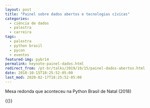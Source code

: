 ```yaml
---
layout: post
title: "Painel sobre dados abertos e tecnologias cívicas"
categories:
  - ciência de dados
  - palestra
  - carreira
tags:
  - palestra
  - python brasil
  - pycon
  - eventos
featured-img: pybr14
permalink: keynote-painel-dados.html
redirect_from: /pt-br/talks/2019/10/15/painel-dados-abertos.html
date: 2018-10-15T18:25:52-05:00
last_mod: 2020-02-17T18:25:52-05:00
---
```


Mesa redonda que aconteceu na Python Brasil de Natal (2018)

{{<youtube RDnuhbQjMoU>}}

